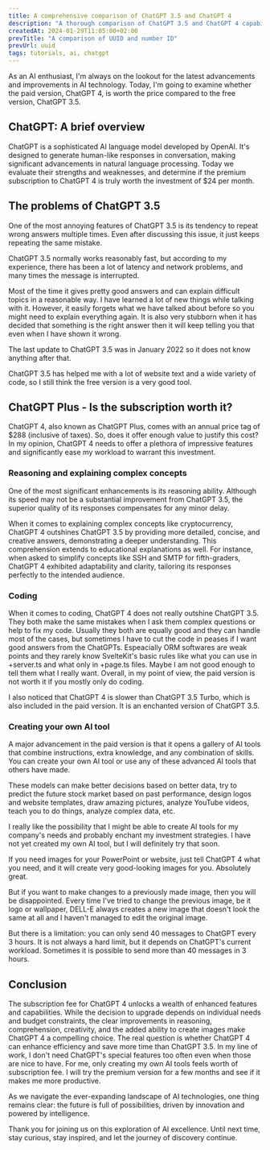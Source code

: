 ```yaml
---
title: A comprehensive comparison of ChatGPT 3.5 and ChatGPT 4
description: "A thorough comparison of ChatGPT 3.5 and ChatGPT 4 capabilities, reasoning skills, and performance in diverse tasks."
createdAt: 2024-01-29T11:05:00+02:00
prevTitle: "A comparison of UUID and number ID"
prevUrl: uuid
tags: tutorials, ai, chatgpt
---
```


As an AI enthusiast, I'm always on the lookout for the latest advancements and improvements in AI technology. Today, I'm going to examine whether the paid version, ChatGPT 4, is worth the price compared to the free version, ChatGPT 3.5.

## ChatGPT: A brief overview

ChatGPT is a sophisticated AI language model developed by OpenAI. It's designed to generate human-like responses in conversation, making significant advancements in natural language processing. Today we evaluate their strengths and weaknesses, and determine if the premium subscription to ChatGPT 4 is truly worth the investment of $24 per month.

## The problems of ChatGPT 3.5

One of the most annoying features of ChatGPT 3.5 is its tendency to repeat wrong answers multiple times. Even after discussing this issue, it just keeps repeating the same mistake.

ChatGPT 3.5 normally works reasonably fast, but according to my experience, there has been a lot of latency and network problems, and many times the message is interrupted.

Most of the time it gives pretty good answers and can explain difficult topics in a reasonable way. I have learned a lot of new things while talking with it. However, it easily forgets what we have talked about before so you might need to explain everything again. It is also very stubborn when it has decided that something is the right answer then it will keep telling you that even when I have shown it wrong.

The last update to ChatGPT 3.5 was in January 2022 so it does not know anything after that.

ChatGPT 3.5 has helped me with a lot of website text and a wide variety of code, so I still think the free version is a very good tool.

## ChatGPT Plus - Is the subscription worth it?

ChatGPT 4, also known as ChatGPT Plus, comes with an annual price tag of $288 (inclusive of taxes). So, does it offer enough value to justify this cost? In my opinion, ChatGPT 4 needs to offer a plethora of impressive features and significantly ease my workload to warrant this investment.

### Reasoning and explaining complex concepts

One of the most significant enhancements is its reasoning ability. Although its speed may not be a substantial improvement from ChatGPT 3.5, the superior quality of its responses compensates for any minor delay.

When it comes to explaining complex concepts like cryptocurrency, ChatGPT 4 outshines ChatGPT 3.5 by providing more detailed, concise, and creative answers, demonstrating a deeper understanding. This comprehension extends to educational explanations as well. For instance, when asked to simplify concepts like SSH and SMTP for fifth-graders, ChatGPT 4 exhibited adaptability and clarity, tailoring its responses perfectly to the intended audience.

### Coding

When it comes to coding, ChatGPT 4 does not really outshine ChatGPT 3.5. They both make the same mistakes when I ask them complex questions or help to fix my code. Usually they both are equally good and they can handle most of the cases, but sometimes I have to cut the code in peases if I want good answers from the ChatGPTs. Espeacially ORM softwares are weak points and they rarely know SvelteKit's basic rules like what you can use in +server.ts and what only in +page.ts files. Maybe I am not good enough to tell them what I really want. Overall, in my point of view, the paid version is not worth it if you mostly only do coding.

I also noticed that ChatGPT 4 is slower than ChatGPT 3.5 Turbo, which is also included in the paid version. It is an enchanted version of ChatGPT 3.5.

### Creating your own AI tool

A major advancement in the paid version is that it opens a gallery of AI tools that combine instructions, extra knowledge, and any combination of skills. You can create your own AI tool or use any of these advanced AI tools that others have made.

These models can make better decisions based on better data, try to predict the future stock market based on past performance, design logos and website templates, draw amazing pictures, analyze YouTube videos, teach you to do things, analyze complex data, etc.

I really like the possibility that I might be able to create AI tools for my company's needs and probably enchant my investment strategies. I have not yet created my own AI tool, but I will definitely try that soon.

If you need images for your PowerPoint or website, just tell ChatGPT 4 what you need, and it will create very good-looking images for you. Absolutely great.

But if you want to make changes to a previously made image, then you will be disappointed. Every time I've tried to change the previous image, be it logo or wallpaper, DELL-E always creates a new image that doesn't look the same at all and I haven't managed to edit the original image.

But there is a limitation: you can only send 40 messages to ChatGPT every 3 hours. It is not always a hard limit, but it depends on ChatGPT's current workload. Sometimes it is possible to send more than 40 messages in 3 hours.

## Conclusion

The subscription fee for ChatGPT 4 unlocks a wealth of enhanced features and capabilities. While the decision to upgrade depends on individual needs and budget constraints, the clear improvements in reasoning, comprehension, creativity, and the added ability to create images make ChatGPT 4 a compelling choice. The real question is whether ChatGPT 4 can enhance efficiency and save more time than ChatGPT 3.5. In my line of work, I don't need ChatGPT's special features too often even when those are nice to have. For me, only creating my own AI tools feels worth of subscription fee. I will try the premium version for a few months and see if it makes me more productive.

As we navigate the ever-expanding landscape of AI technologies, one thing remains clear: the future is full of possibilities, driven by innovation and powered by intelligence.

Thank you for joining us on this exploration of AI excellence. Until next time, stay curious, stay inspired, and let the journey of discovery continue.